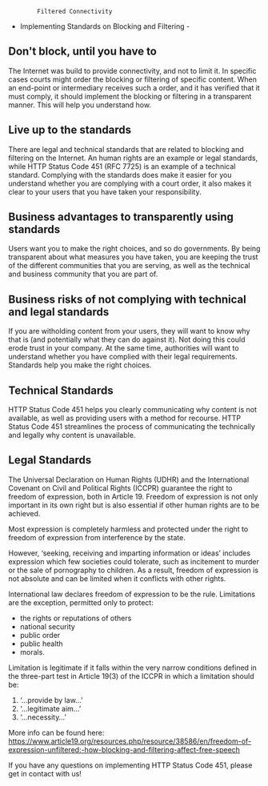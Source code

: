 			Filtered Connectivity
- Implementing Standards on Blocking and Filtering -
		
## Don't block, until you have to
The Internet was build to provide connectivity, and not to limit it. In specific cases courts might order the blocking or filtering of specific content. When an end-point or intermediary receives such a order, and it has verified that it must comply, it should implement the blocking or filtering in a transparent manner. This will help you understand how.

## Live up to the standards
There are legal and technical standards that are related to blocking and filtering on the Internet. An human rights are an example or legal standards, while HTTP Status Code 451 (RFC 7725) is an example of a technical standard. Complying with the standards does make it easier for you understand whether you are complying with a court order, it also makes it clear to your users that you have taken your responsibility.

## Business advantages to transparently using standards
Users want you to make the right choices, and so do governments. By being transparent about what measures you have taken, you are keeping the trust of the different communities that you are serving, as well as the technical and business community that you are part of.

## Business risks of not complying with technical and legal standards
If you are witholding content from your users, they will want to know why that is (and potentially what they can do against it). Not doing this could erode trust in your company. At the same time, authorities will want to understand whether you have complied with their legal requirements. Standards help you make the right choices.

## Technical Standards
HTTP Status Code 451 helps you clearly communicating why content is not available, as well as providing users with a method for recourse. HTTP Status Code 451 streamlines the process of communicating the technically and legally why content is unavailable.

## Legal Standards
The Universal Declaration on Human Rights (UDHR) and the International Covenant on Civil and Political Rights (ICCPR) guarantee the right to freedom of expression, both in Article 19. Freedom of expression is not only important in its own right but is also essential if other human rights are to be achieved.

Most expression is completely harmless and protected under the right to freedom of expression from interference by the state.

However, ‘seeking, receiving and imparting information or ideas’ includes expression which few societies could tolerate, such as incitement to murder or the sale of pornography to children. As a result, freedom of expression is not absolute and can be limited when it conflicts with other rights.

International law declares freedom of expression to be the rule. Limitations are the exception, permitted only to protect:

- the rights or reputations of others
- national security
- public order
- public health
- morals.

Limitation is legitimate if it falls within the very narrow conditions defined in the three-part test in Article 19(3) of the ICCPR in which a limitation should be:
1. ‘…provide by law…’
2. ‘…legitimate aim…’
3. ‘…necessity…’

More info can be found here: https://www.article19.org/resources.php/resource/38586/en/freedom-of-expression-unfiltered:-how-blocking-and-filtering-affect-free-speech

If you have any questions on implementing HTTP Status Code 451, please get in contact with us!